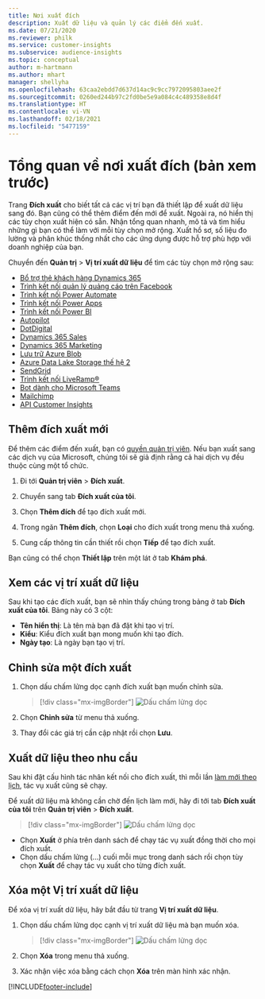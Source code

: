 ```yaml
---
title: Nơi xuất đích
description: Xuất dữ liệu và quản lý các điểm đến xuất.
ms.date: 07/21/2020
ms.reviewer: philk
ms.service: customer-insights
ms.subservice: audience-insights
ms.topic: conceptual
author: m-hartmann
ms.author: mhart
manager: shellyha
ms.openlocfilehash: 63caa2ebdd7d637d14ac9c9cc7972095803aee2f
ms.sourcegitcommit: 0260ed244b97c2fd0be5e9a084c4c489358e8d4f
ms.translationtype: HT
ms.contentlocale: vi-VN
ms.lasthandoff: 02/18/2021
ms.locfileid: "5477159"
---
```

# <a name="export-destinations-preview-overview"></a>Tổng quan về nơi xuất đích (bản xem trước)

Trang **Đích xuất** cho biết tất cả các vị trí bạn đã thiết lập để xuất dữ liệu sang đó. Bạn cũng có thể thêm điểm đến mới để xuất. Ngoài ra, nó hiển thị các tùy chọn xuất hiện có sẵn. Nhận tổng quan nhanh, mô tả và tìm hiểu những gì bạn có thể làm với mỗi tùy chọn mở rộng. Xuất hồ sơ, số liệu đo lường và phân khúc thống nhất cho các ứng dụng được hỗ trợ phù hợp với doanh nghiệp của bạn.

Chuyển đến **Quản trị** > **Vị trí xuất dữ liệu** để tìm các tùy chọn mở rộng sau:

- [Bổ trợ thẻ khách hàng Dynamics 365](customer-card-add-in.md)
- [Trình kết nối quản lý quảng cáo trên Facebook](export-facebook.md)
- [Trình kết nối Power Automate](export-power-automate.md)
- [Trình kết nối Power Apps](export-power-apps.md)
- [Trình kết nối Power BI](export-power-bi.md)
- [Autopilot](export-autopilot.md)
- [DotDigital](export-dotdigital.md)
- [Dynamics 365 Sales](export-dynamics365-sales.md)
- [Dynamics 365 Marketing](export-dynamics365-marketing.md)
- [Lưu trữ Azure Blob](export-azure-blob-storage.md)
- [Azure Data Lake Storage thế hệ 2](export-azure-data-lake-storage-gen2.md)
- [SendGrid](export-sendgrid.md)
- [Trình kết nối LiveRamp&reg;](export-liveramp.md)
- [Bot dành cho Microsoft Teams](export-teams-bot.md)
- [Mailchimp](export-mailchimp.md)
- [API Customer Insights](apis.md)

## <a name="add-a-new-export-destination"></a>Thêm đích xuất mới

Để thêm các điểm đến xuất, bạn có [quyền quản trị viên](permissions.md). Nếu bạn xuất sang các dịch vụ của Microsoft, chúng tôi sẽ giả định rằng cả hai dịch vụ đều thuộc cùng một tổ chức.

1. Đi tới **Quản trị viên** > **Đích xuất**.

1. Chuyển sang tab **Đích xuất của tôi**.

1. Chọn **Thêm đích** để tạo đích xuất mới.

1. Trong ngăn **Thêm đích**, chọn **Loại** cho đích xuất trong menu thả xuống.

1. Cung cấp thông tin cần thiết rồi chọn **Tiếp** để tạo đích xuất.

Bạn cũng có thể chọn **Thiết lập** trên một lát ở tab **Khám phá**.

## <a name="view-export-destinations"></a>Xem các vị trí xuất dữ liệu

Sau khi tạo các đích xuất, bạn sẽ nhìn thấy chúng trong bảng ở tab **Đích xuất của tôi**. Bảng này có 3 cột:

- **Tên hiển thị**: Là tên mà bạn đã đặt khi tạo vị trí.
- **Kiểu**: Kiểu đích xuất bạn mong muốn khi tạo đích.
- **Ngày tạo**: Là ngày bạn tạo vị trí.

## <a name="edit-an-export-destination"></a>Chỉnh sửa một đích xuất

1. Chọn dấu chấm lửng dọc cạnh đích xuất bạn muốn chỉnh sửa.

   > [!div class="mx-imgBorder"]
   > ![Dấu chấm lửng dọc](media/export-destinations-page-ellipsis.png "Dấu chấm lửng dọc")

1. Chọn **Chỉnh sửa** từ menu thả xuống.

1. Thay đổi các giá trị cần cập nhật rồi chọn **Lưu**.

## <a name="export-data-on-demand"></a>Xuất dữ liệu theo nhu cầu

Sau khi đặt cấu hình tác nhân kết nối cho đích xuất, thì mỗi lần [làm mới theo lịch](system.md#schedule-tab), tác vụ xuất cũng sẽ chạy.

Để xuất dữ liệu mà không cần chờ đến lịch làm mới, hãy đi tới tab **Đích xuất của tôi** trên **Quản trị viên** > **Đích xuất**.

> [!div class="mx-imgBorder"]
> ![Dấu chấm lửng dọc](media/export-destinations-page-ellipsis.png "Dấu chấm lửng dọc")

- Chọn **Xuất** ở phía trên danh sách để chạy tác vụ xuất đồng thời cho mọi đích xuất.
- Chọn dấu chấm lửng (...) cuối mỗi mục trong danh sách rồi chọn tùy chọn **Xuất** để chạy tác vụ xuất cho từng đích xuất.

## <a name="remove-an-export-destination"></a>Xóa một Vị trí xuất dữ liệu

Để xóa vị trí xuất dữ liệu, hãy bắt đầu từ trang **Vị trí xuất dữ liệu**.

1. Chọn dấu chấm lửng dọc cạnh vị trí xuất dữ liệu mà bạn muốn xóa.

   > [!div class="mx-imgBorder"]
   > ![Dấu chấm lửng dọc](media/export-destinations-page-ellipsis.png "Dấu chấm lửng dọc")

2. Chọn **Xóa** trong menu thả xuống.

3. Xác nhận việc xóa bằng cách chọn **Xóa** trên màn hình xác nhận.


[!INCLUDE[footer-include](../includes/footer-banner.md)]